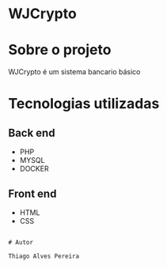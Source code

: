 # WJCrypto

# Sobre o projeto

WJCrypto é um sistema bancario básico

# Tecnologias utilizadas
## Back end
- PHP
- MYSQL
- DOCKER
## Front end
- HTML
- CSS

```

# Autor

Thiago Alves Pereira